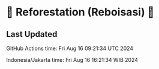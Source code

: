 
# 🌳 Reforestation (Reboisasi) 🌲

## Last Updated

GitHub Actions time: Fri Aug 16 09:21:34 UTC 2024

Indonesia/Jakarta time: Fri Aug 16 16:21:34 WIB 2024
